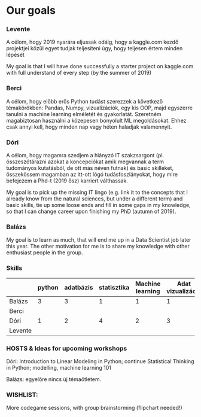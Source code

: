 # Our goals



### Levente
A célom, hogy 2019 nyarára eljussak odáig, hogy a kaggle.com kezdő projektjei közül egyet tudjak teljesíteni úgy, hogy teljesen értem minden lépését

My goal is that I will have done successfully a starter project on kaggle.com with full understand of every step (by the summer of 2019) 

### Berci
A célom, hogy előbb erős Python tudást szerezzek a következő témakörökben: Pandas, Numpy, vizualizációk, egy kis OOP,
majd egyszerre tanulni a machine learning elméletét és gyakorlatát. Szeretném magabiztosan használni a közepesen bonyolult ML megoldásokat. Ehhez csak annyi kell, hogy minden nap vagy héten haladjak valamennyit.

### Dóri
A célom, hogy magamra szedjem a hiányzó IT szakzsargont (pl. összeszótárazni azokat a koncepciókat amik megvannak a term tudományos kutatásból, de ott más néven futnak) és basic skilleket, összekössem magamban az itt-ott lógó tudásfoszlányokat, hogy mire befejezem a Phd-t (2019 ősz) karriert válthassak. 

My goal is to pick up the missing IT lingo (e.g. link it to the concepts that I already know from the natural sciences, but under a different term) and basic skills, tie up some loose ends and fill in some gaps in my knowledge, so that I can change career upon finishing my PhD (autumn of 2019).

### Balázs
My goal is to learn as much, that will end me up in a Data Scientist job later this year. The other motivation for me is to share my knowledge with other enthusiast people in the group.

 
### Skills
|         | python | adatbázis | statisztika | Machine learning | Adat vizualizáció | Git | Big data | R | other       |
|---------|--------|-----------|-------------|------------------|-------------------|-----|----------|---|-------------|
|  Balázs | 3      | 3         | 1           | 1                | 1                 | 3   | 1        | 1 | -           |
| Berci   |        |           |             |                  |                   |     |          |   |             |
| Dóri    |  1     | 2         | 4           | 2                | 3                 | 2   | 1        | 2 | MATLAB(spm) |
| Levente |        |           |             |                  |                   |     |          |   |             |

### HOSTS & Ideas for upcoming workshops 

Dóri: Introduction to Linear Modeling in Python; continue Statistical Thinking in Python; modelling, machine learning 101 


Balázs: egyelőre nincs új témaötletem. 

 

### WISHLIST: 

More codegame sessions, with group brainstorming (flipchart needed!) 

